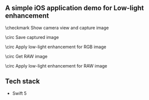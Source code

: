 ## A simple iOS application demo for Low-light enhancement

\checkmark Show camera view and capture image

\circ Save captured image

\circ Apply low-light enhancement for RGB image

\circ Get RAW image

\circ Apply low-light enhancement for RAW image

## Tech stack

- Swift 5 
